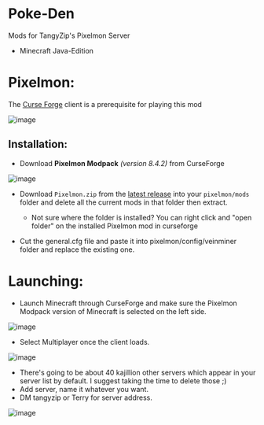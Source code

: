 # Poke-Den
Mods for TangyZip's Pixelmon Server

* Minecraft Java-Edition

# Pixelmon:

The [Curse Forge](https://download.curseforge.com/) client is a prerequisite for playing this mod

![image](https://user-images.githubusercontent.com/122491600/213842774-75675c59-b5ce-45fe-90d8-bcd5e0ea4818.png)


## Installation:

* Download **Pixelmon Modpack** _(version 8.4.2)_ from CurseForge 

![image](https://user-images.githubusercontent.com/122491600/213842342-a9304a69-80c6-4783-9868-f014dd1bae17.png)


* Download `Pixelmon.zip` from the [latest release](https://github.com/tangyzip/Poke-Den/releases/tag/v1.0.0) into your `pixelmon/mods` folder and delete all the current mods in that folder then extract. 
  * Not sure where the folder is installed? You can right click and "open folder" on the installed Pixelmon mod in curseforge
  
* Cut the general.cfg file and paste it into pixelmon/config/veinminer folder and replace the existing one.

# Launching:

* Launch Minecraft through CurseForge and make sure the Pixelmon Modpack version of Minecraft is selected on the left side. 

![image](https://user-images.githubusercontent.com/122491600/213842448-75b850d4-e10c-45c0-b6d8-a683383755aa.png)

* Select Multiplayer once the client loads.

![image](https://user-images.githubusercontent.com/122491600/213842688-c0708da1-c358-4bb2-83b0-3824e4d69ada.png)

* There's going to be about 40 kajillion other servers which appear in your server list by default. I suggest taking the time to delete those ;)
* Add server, name it whatever you want.
* DM tangyzip or Terry for server address.

![image](https://user-images.githubusercontent.com/122491600/213842724-30c47e44-11d5-4fd0-9834-5ac1b3d7fcca.png)


